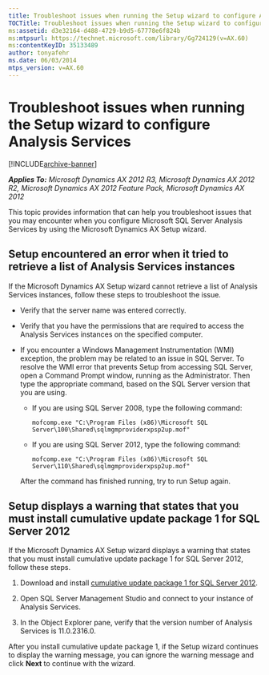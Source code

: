 ```yaml
---
title: Troubleshoot issues when running the Setup wizard to configure Analysis Services
TOCTitle: Troubleshoot issues when running the Setup wizard to configure Analysis Services
ms:assetid: d3e32164-d488-4729-b9d5-67778e6f824b
ms:mtpsurl: https://technet.microsoft.com/library/Gg724129(v=AX.60)
ms:contentKeyID: 35133489
author: tonyafehr
ms.date: 06/03/2014
mtps_version: v=AX.60
---
```


# Troubleshoot issues when running the Setup wizard to configure Analysis Services 


[!INCLUDE[archive-banner](includes/archive-banner.md)]


_**Applies To:** Microsoft Dynamics AX 2012 R3, Microsoft Dynamics AX 2012 R2, Microsoft Dynamics AX 2012 Feature Pack, Microsoft Dynamics AX 2012_

This topic provides information that can help you troubleshoot issues that you may encounter when you configure Microsoft SQL Server Analysis Services by using the Microsoft Dynamics AX Setup wizard.

## Setup encountered an error when it tried to retrieve a list of Analysis Services instances

If the Microsoft Dynamics AX Setup wizard cannot retrieve a list of Analysis Services instances, follow these steps to troubleshoot the issue.

  - Verify that the server name was entered correctly.

  - Verify that you have the permissions that are required to access the Analysis Services instances on the specified computer.

  - If you encounter a Windows Management Instrumentation (WMI) exception, the problem may be related to an issue in SQL Server. To resolve the WMI error that prevents Setup from accessing SQL Server, open a Command Prompt window, running as the Administrator. Then type the appropriate command, based on the SQL Server version that you are using.
    
      - If you are using SQL Server 2008, type the following command:
        
            mofcomp.exe "C:\Program Files (x86)\Microsoft SQL Server\100\Shared\sqlmgmproviderxpsp2up.mof"
    
      - If you are using SQL Server 2012, type the following command:
        
            mofcomp.exe "C:\Program Files (x86)\Microsoft SQL Server\110\Shared\sqlmgmproviderxpsp2up.mof"
    
    After the command has finished running, try to run Setup again.

## Setup displays a warning that states that you must install cumulative update package 1 for SQL Server 2012

If the Microsoft Dynamics AX Setup wizard displays a warning that states that you must install cumulative update package 1 for SQL Server 2012, follow these steps.

1.  Download and install [cumulative update package 1 for SQL Server 2012](https://support.microsoft.com/kb/2679368).

2.  Open SQL Server Management Studio and connect to your instance of Analysis Services.

3.  In the Object Explorer pane, verify that the version number of Analysis Services is 11.0.2316.0.

After you install cumulative update package 1, if the Setup wizard continues to display the warning message, you can ignore the warning message and click **Next** to continue with the wizard.

  


